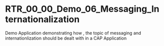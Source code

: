 # RTR_00_00_Demo_06_Messaging_Internationalization
Demo Application demonstrating how , the topic of messaging and internationlization should be dealt with in a CAP Application
